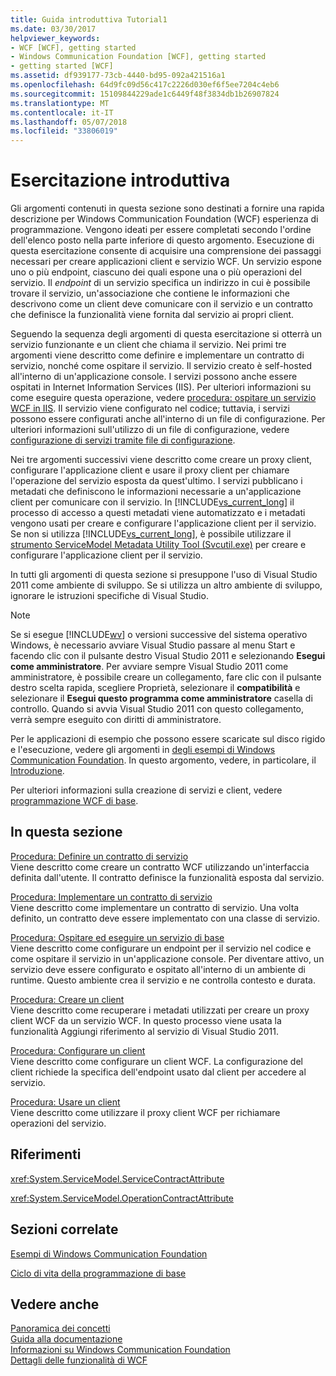 ```yaml
---
title: Guida introduttiva Tutorial1
ms.date: 03/30/2017
helpviewer_keywords:
- WCF [WCF], getting started
- Windows Communication Foundation [WCF], getting started
- getting started [WCF]
ms.assetid: df939177-73cb-4440-bd95-092a421516a1
ms.openlocfilehash: 64d9fc09d56c417c2226d030ef6f5ee7204c4eb6
ms.sourcegitcommit: 15109844229ade1c6449f48f3834db1b26907824
ms.translationtype: MT
ms.contentlocale: it-IT
ms.lasthandoff: 05/07/2018
ms.locfileid: "33806019"
---
```

# <a name="getting-started-tutorial"></a>Esercitazione introduttiva
Gli argomenti contenuti in questa sezione sono destinati a fornire una rapida descrizione per Windows Communication Foundation (WCF) esperienza di programmazione. Vengono ideati per essere completati secondo l'ordine dell'elenco posto nella parte inferiore di questo argomento. Esecuzione di questa esercitazione consente di acquisire una comprensione dei passaggi necessari per creare applicazioni client e servizio WCF. Un servizio espone uno o più endpoint, ciascuno dei quali espone una o più operazioni del servizio. Il *endpoint* di un servizio specifica un indirizzo in cui è possibile trovare il servizio, un'associazione che contiene le informazioni che descrivono come un client deve comunicare con il servizio e un contratto che definisce la funzionalità viene fornita dal servizio ai propri client.  
  
 Seguendo la sequenza degli argomenti di questa esercitazione si otterrà un servizio funzionante e un client che chiama il servizio. Nei primi tre argomenti viene descritto come definire e implementare un contratto di servizio, nonché come ospitare il servizio. Il servizio creato è self-hosted all'interno di un'applicazione console. I servizi possono anche essere ospitati in Internet Information Services (IIS). Per ulteriori informazioni su come eseguire questa operazione, vedere [procedura: ospitare un servizio WCF in IIS](../../../docs/framework/wcf/feature-details/how-to-host-a-wcf-service-in-iis.md). Il servizio viene configurato nel codice; tuttavia, i servizi possono essere configurati anche all'interno di un file di configurazione. Per ulteriori informazioni sull'utilizzo di un file di configurazione, vedere [configurazione di servizi tramite file di configurazione](../../../docs/framework/wcf/configuring-services-using-configuration-files.md).  
  
 Nei tre argomenti successivi viene descritto come creare un proxy client, configurare l'applicazione client e usare il proxy client per chiamare l'operazione del servizio esposta da quest'ultimo. I servizi pubblicano i metadati che definiscono le informazioni necessarie a un'applicazione client per comunicare con il servizio. In [!INCLUDE[vs_current_long](../../../includes/vs-current-long-md.md)] il processo di accesso a questi metadati viene automatizzato e i metadati vengono usati per creare e configurare l'applicazione client per il servizio. Se non si utilizza [!INCLUDE[vs_current_long](../../../includes/vs-current-long-md.md)], è possibile utilizzare il [strumento ServiceModel Metadata Utility Tool (Svcutil.exe)](../../../docs/framework/wcf/servicemodel-metadata-utility-tool-svcutil-exe.md) per creare e configurare l'applicazione client per il servizio.  
  
 In tutti gli argomenti di questa sezione si presuppone l'uso di Visual Studio 2011 come ambiente di sviluppo. Se si utilizza un altro ambiente di sviluppo, ignorare le istruzioni specifiche di Visual Studio.  
  
> [!NOTE]
>  Se si esegue [!INCLUDE[wv](../../../includes/wv-md.md)] o versioni successive del sistema operativo Windows, è necessario avviare Visual Studio passare al menu Start e facendo clic con il pulsante destro Visual Studio 2011 e selezionando **Esegui come amministratore**. Per avviare sempre Visual Studio 2011 come amministratore, è possibile creare un collegamento, fare clic con il pulsante destro scelta rapida, scegliere Proprietà, selezionare il **compatibilità** e selezionare il **Esegui questo programma come amministratore** casella di controllo. Quando si avvia Visual Studio 2011 con questo collegamento, verrà sempre eseguito con diritti di amministratore.  
  
 Per le applicazioni di esempio che possono essere scaricate sul disco rigido e l'esecuzione, vedere gli argomenti in [degli esempi di Windows Communication Foundation](http://msdn.microsoft.com/library/8ec9d192-5d81-4f64-bfd3-90c5e5858c91). In questo argomento, vedere, in particolare, il [Introduzione](../../../docs/framework/wcf/samples/getting-started-sample.md).  
  
 Per ulteriori informazioni sulla creazione di servizi e client, vedere [programmazione WCF di base](../../../docs/framework/wcf/basic-wcf-programming.md).  
  
## <a name="in-this-section"></a>In questa sezione  
 [Procedura: Definire un contratto di servizio](../../../docs/framework/wcf/how-to-define-a-wcf-service-contract.md)  
 Viene descritto come creare un contratto WCF utilizzando un'interfaccia definita dall'utente. Il contratto definisce la funzionalità esposta dal servizio.  
  
 [Procedura: Implementare un contratto di servizio](../../../docs/framework/wcf/how-to-implement-a-wcf-contract.md)  
 Viene descritto come implementare un contratto di servizio. Una volta definito, un contratto deve essere implementato con una classe di servizio.  
  
 [Procedura: Ospitare ed eseguire un servizio di base](../../../docs/framework/wcf/how-to-host-and-run-a-basic-wcf-service.md)  
 Viene descritto come configurare un endpoint per il servizio nel codice e come ospitare il servizio in un'applicazione console. Per diventare attivo, un servizio deve essere configurato e ospitato all'interno di un ambiente di runtime. Questo ambiente crea il servizio e ne controlla contesto e durata.  
  
 [Procedura: Creare un client](../../../docs/framework/wcf/how-to-create-a-wcf-client.md)  
 Viene descritto come recuperare i metadati utilizzati per creare un proxy client WCF da un servizio WCF. In questo processo viene usata la funzionalità Aggiungi riferimento al servizio di Visual Studio 2011.  
  
 [Procedura: Configurare un client](../../../docs/framework/wcf/how-to-configure-a-basic-wcf-client.md)  
 Viene descritto come configurare un client WCF. La configurazione del client richiede la specifica dell'endpoint usato dal client per accedere al servizio.  
  
 [Procedura: Usare un client](../../../docs/framework/wcf/how-to-use-a-wcf-client.md)  
 Viene descritto come utilizzare il proxy client WCF per richiamare operazioni del servizio.  
  
## <a name="reference"></a>Riferimenti  
 <xref:System.ServiceModel.ServiceContractAttribute>  
  
 <xref:System.ServiceModel.OperationContractAttribute>  
  
## <a name="related-sections"></a>Sezioni correlate  
 [Esempi di Windows Communication Foundation](http://msdn.microsoft.com/library/8ec9d192-5d81-4f64-bfd3-90c5e5858c91)  
  
 [Ciclo di vita della programmazione di base](../../../docs/framework/wcf/basic-programming-lifecycle.md)  
  
## <a name="see-also"></a>Vedere anche  
 [Panoramica dei concetti](../../../docs/framework/wcf/conceptual-overview.md)  
 [Guida alla documentazione](../../../docs/framework/wcf/guide-to-the-documentation.md)  
 [Informazioni su Windows Communication Foundation](../../../docs/framework/wcf/whats-wcf.md)  
 [Dettagli delle funzionalità di WCF](../../../docs/framework/wcf/feature-details/index.md)
